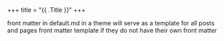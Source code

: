 +++
title = "{{ .Title }}"
+++

front matter in default.md in a theme will serve as a template for all posts and pages front matter template if they do not have their own front matter
